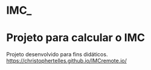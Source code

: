 # IMC_

# Projeto para calcular o IMC 
Projeto desenvolvido para fins didáticos.
https://christophertelles.github.io/IMCremote.io/
